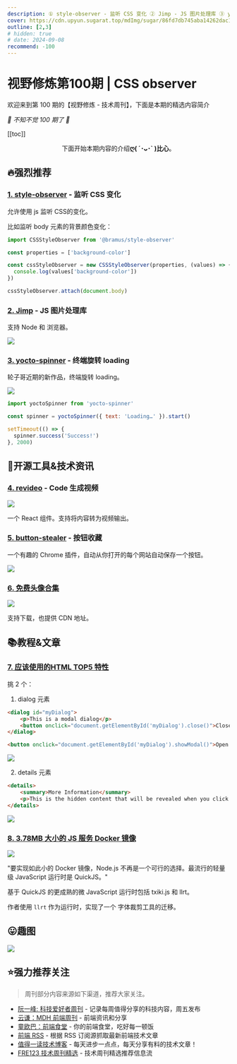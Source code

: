 ```yaml
---
description: ① style-observer - 监听 CSS 变化 ② Jimp - JS 图片处理库 ③ yocto-spinner - 终端旋转 loading ④ revideo - Code 生成视频 ⑤ button-stealer - 按钮收藏 ⑥ 免费头像合集 ⑦ 应该使用的HTML TOP5 特性 ⑧ 3.78MB 大小的 JS 服务 Docker 镜像
cover: https://cdn.upyun.sugarat.top/mdImg/sugar/86fd7db745aba14262dac1ee41b39011
outline: [2,3]
# hidden: true
# date: 2024-09-08
recommend: -100
---
```


# 视野修炼第100期 | CSS observer

欢迎来到第 100 期的【视野修炼 - 技术周刊】，下面是本期的精选内容简介

*🎉 不知不觉 100 期了 💐*

[[toc]]

<center>

下面开始本期内容的介绍**ღ( ´･ᴗ･` )比心**。

</center>

## 🔥强烈推荐
### [1. style-observer](https://www.bram.us/2024/08/31/introducing-bramus-style-observer-a-mutationobserver-for-css/) - 监听 CSS 变化
允许使用 js 监听 CSS的变化。

比如监听 body 元素的背景颜色变化：

```js
import CSSStyleObserver from '@bramus/style-observer'

const properties = ['background-color']

const cssStyleObserver = new CSSStyleObserver(properties, (values) => {
  console.log(values['background-color'])
})

cssStyleObserver.attach(document.body)
```

### [2. Jimp](https://jimp-dev.github.io/jimp/) - JS 图片处理库

支持 Node 和 浏览器。

![](https://cdn.upyun.sugarat.top/mdImg/sugar/db710720f2614c38de8a70c20055f14e)

### [3. yocto-spinner](https://github.com/sindresorhus/yocto-spinner?tab=readme-ov-file) - 终端旋转 loading
轮子哥近期的新作品，终端旋转 loading。

![](https://cdn.upyun.sugarat.top/mdImg/sugar/86fd7db745aba14262dac1ee41b39011)
```js
import yoctoSpinner from 'yocto-spinner'

const spinner = yoctoSpinner({ text: 'Loading…' }).start()

setTimeout(() => {
  spinner.success('Success!')
}, 2000)
```
## 🔧开源工具&技术资讯
### [4. revideo](https://github.com/redotvideo/revideo) - Code 生成视频

![](https://cdn.upyun.sugarat.top/mdImg/sugar/436edc1f11152c5468e9992f2e355622)

一个 React 组件。支持将内容转为视频输出。

### [5. button-stealer](https://chromewebstore.google.com/detail/button-stealer/iiikidmnimlpahbeknmkeonmemajpccj) - 按钮收藏

一个有趣的 Chrome 插件，自动从你打开的每个网站自动保存一个按钮。

![](https://cdn.upyun.sugarat.top/mdImg/sugar/228fa82d05413366d325f6a45f1be391)

### [6. 免费头像合集](https://alohe.github.io/avatars/)

![](https://cdn.upyun.sugarat.top/mdImg/sugar/8ca1ab4d903f6743eb9df9eb7a5cf216)

支持下载，也提供 CDN 地址。

## 📚教程&文章
### [7. 应该使用的HTML TOP5 特性](https://dev.to/safdarali/top-5-html-features-youre-not-using-but-should-be-2i0e)
挑 2 个：

1. dialog 元素
```html
<dialog id="myDialog">
    <p>This is a modal dialog</p>
    <button onclick="document.getElementById('myDialog').close()">Close</button>
</dialog>

<button onclick="document.getElementById('myDialog').showModal()">Open Dialog</button>
```

![](https://cdn.upyun.sugarat.top/mdImg/sugar/5948b2bcec3cf6971255298c38410fba)

2. details 元素
```html
<details>
    <summary>More Information</summary>
    <p>This is the hidden content that will be revealed when you click on "More Information".</p>
</details>
```

![](https://cdn.upyun.sugarat.top/mdImg/sugar/792b6d9c072ce8779132ba8b3816665d)

### [8. 3.78MB 大小的 JS 服务 Docker 镜像](https://shenzilong.cn/record/How%20I%20Created%20a%203.78MB%20Docker%20Image%20for%20a%20JavaScript%20Service)

![](https://cdn.upyun.sugarat.top/mdImg/sugar/dc773d19461765316c5f0626475f0f65)

"要实现如此小的 Docker 镜像，Node.js 不再是一个可行的选择。最流行的轻量级 JavaScript 运行时是 QuickJS。"

基于 QuickJS 的更成熟的微 JavaScript 运行时包括 txiki.js 和 llrt。

作者使用 `llrt` 作为运行时，实现了一个 字体裁剪工具的迁移。

## 😛趣图

![](https://cdn.upyun.sugarat.top/mdImg/sugar/06b0fb0daebd09e86e19c9773436eeed)

## ⭐️强力推荐关注

> 周刊部分内容来源如下渠道，推荐大家关注。

- [阮一峰: 科技爱好者周刊](https://www.ruanyifeng.com/blog/archives.html) - 记录每周值得分享的科技内容，周五发布
- [云谦：MDH 前端周刊](https://sorrycc.com/mdh/) - 前端资讯和分享
- [童欧巴：前端食堂](https://github.com/Geekhyt/weekly) - 你的前端食堂，吃好每一顿饭
- [前端 RSS](https://fed.chanceyu.com/) - 根据 RSS 订阅源抓取最新前端技术文章
- [值得一读技术博客](https://daily-blog.chlinlearn.top/) - 每天进步一点点，每天分享有料的技术文章！
- [FRE123 技术周刊精选](https://www.fre321.com/weekly) - 技术周刊精选推荐信息流
